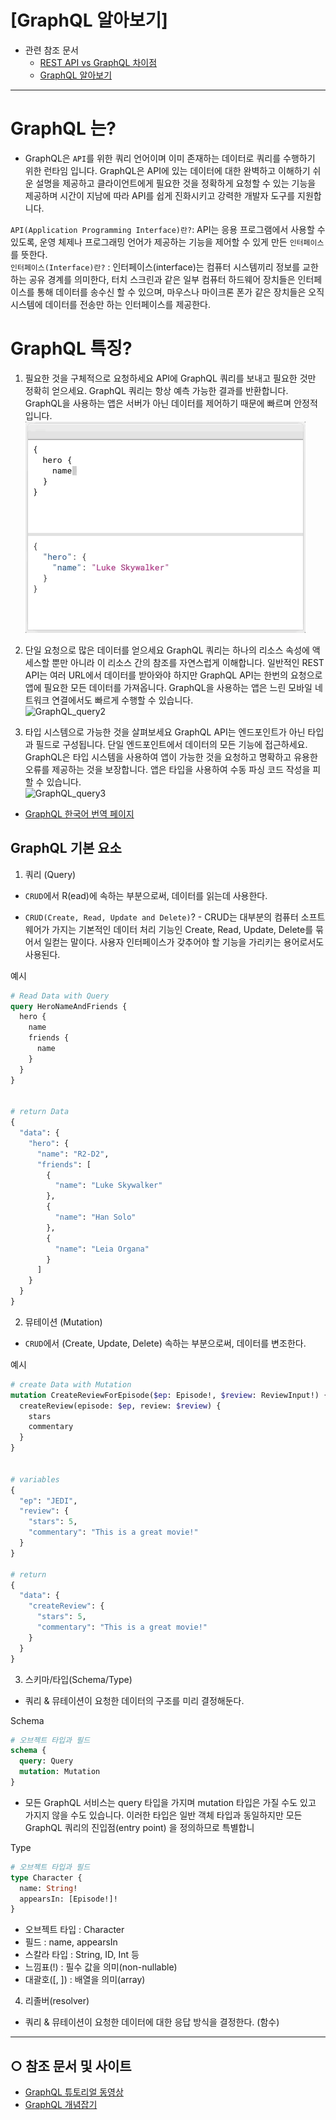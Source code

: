 
[GraphQL 알아보기] 
======================

* 관련 참조 문서   
  - [REST API vs GraphQL 차이점](https://github.com/de24world/the-classic-of-development/blob/main/KR/Guidebook/RESTful%26GraphQL/README.md)
  - [GraphQL 알아보기](https://github.com/de24world/the-classic-of-development/tree/main/KR/Guidebook/GraphQL)

---

# GraphQL 는?
* GraphQL은 `API`를 위한 쿼리 언어이며 이미 존재하는 데이터로 쿼리를 수행하기 위한 런타임 입니다. GraphQL은 API에 있는 데이터에 대한 완벽하고 이해하기 쉬운 설명을 제공하고 클라이언트에게 필요한 것을 정확하게 요청할 수 있는 기능을 제공하며 시간이 지남에 따라 API를 쉽게 진화시키고 강력한 개발자 도구를 지원합니다.

`API(Application Programming Interface)란?`: API는 응용 프로그램에서 사용할 수 있도록, 운영 체제나 프로그래밍 언어가 제공하는 기능을 제어할 수 있게 만든 `인터페이스`를 뜻한다.   
`인터페이스(Interface)란?` : 인터페이스(interface)는 컴퓨터 시스템끼리 정보를 교한하는 공유 경계를 의미한다, 터치 스크린과 같은 일부 컴퓨터 하드웨어 장치들은 인터페이스를 통해 데이터를 송수신 할 수 있으며, 마우스나 마이크론 폰가 같은 장치들은 오직 시스템에 데이터를 전송만 하는 인터페이스를 제공한다.

# GraphQL 특징?

1. 필요한 것을 구체적으로 요청하세요
API에 GraphQL 쿼리를 보내고 필요한 것만 정확히 얻으세요. GraphQL 쿼리는 항상 예측 가능한 결과를 반환합니다. GraphQL을 사용하는 앱은 서버가 아닌 데이터를 제어하기 때문에 빠르며 안정적입니다.   
<img src="/KR/Guidebook/GraphQL/sample1.gif" alt="GraphQL_query" title="GraphQL_query"></img>

2. 단일 요청으로 많은 데이터를 얻으세요
GraphQL 쿼리는 하나의 리소스 속성에 액세스할 뿐만 아니라 이 리소스 간의 참조를 자연스럽게 이해합니다. 일반적인 REST API는 여러 URL에서 데이터를 받아와야 하지만 GraphQL API는 한번의 요청으로 앱에 필요한 모든 데이터를 가져옵니다. GraphQL을 사용하는 앱은 느린 모바일 네트워크 연결에서도 빠르게 수행할 수 있습니다.   
<img src="/KR/Guidebook/GraphQL/sample2.gif" alt="GraphQL_query2" title="GraphQL_query2"></img>

3. 타입 시스템으로 가능한 것을 살펴보세요
GraphQL API는 엔드포인트가 아닌 타입과 필드로 구성됩니다. 단일 엔드포인트에서 데이터의 모든 기능에 접근하세요. GraphQL은 타입 시스템을 사용하여 앱이 가능한 것을 요청하고 명확하고 유용한 오류를 제공하는 것을 보장합니다. 앱은 타입을 사용하여 수동 파싱 코드 작성을 피할 수 있습니다.   
<img src="/KR/Guidebook/GraphQL/sample3.gif" alt="GraphQL_query3" title="GraphQL_query3"></img>

* [GraphQL 한국어 번역 페이지](https://graphql-kr.github.io/)

## GraphQL 기본 요소

1. 쿼리 (Query)
- `CRUD`에서 R(ead)에 속하는 부분으로써, 데이터를 읽는데 사용한다.

* `CRUD(Create, Read, Update and Delete)`? - CRUD는 대부분의 컴퓨터 소프트웨어가 가지는 기본적인 데이터 처리 기능인 Create, Read, Update, Delete를 묶어서 일컫는 말이다. 사용자 인터페이스가 갖추어야 할 기능을 가리키는 용어로서도 사용된다. 


예시
```graphql
# Read Data with Query
query HeroNameAndFriends {
  hero {
    name
    friends {
      name
    }
  }
}


# return Data 
{
  "data": {
    "hero": {
      "name": "R2-D2",
      "friends": [
        {
          "name": "Luke Skywalker"
        },
        {
          "name": "Han Solo"
        },
        {
          "name": "Leia Organa"
        }
      ]
    }
  }
}
```

2. 뮤테이션 (Mutation)
- `CRUD`에서 (Create, Update, Delete) 속하는 부분으로써, 데이터를 변조한다.

예시
```graphql
# create Data with Mutation
mutation CreateReviewForEpisode($ep: Episode!, $review: ReviewInput!) {
  createReview(episode: $ep, review: $review) {
    stars
    commentary
  }
}


# variables
{
  "ep": "JEDI",
  "review": {
    "stars": 5,
    "commentary": "This is a great movie!"
  }
}

# return
{
  "data": {
    "createReview": {
      "stars": 5,
      "commentary": "This is a great movie!"
    }
  }
}
```


3. 스키마/타입(Schema/Type)
- 쿼리 & 뮤테이션이 요청한 데이터의 구조를 미리 결정해둔다.

Schema
```graphql
# 오브젝트 타입과 필드
schema {
  query: Query
  mutation: Mutation
}
```
* 모든 GraphQL 서비스는 query 타입을 가지며 mutation 타입은 가질 수도 있고 가지지 않을 수도 있습니다. 이러한 타입은 일반 객체 타입과 동일하지만 모든 GraphQL 쿼리의 진입점(entry point) 을 정의하므로 특별합니


Type
```graphql
# 오브젝트 타입과 필드
type Character {
  name: String!
  appearsIn: [Episode!]!
}
```
* 오브젝트 타입 : Character
* 필드 : name, appearsIn
* 스칼라 타입 : String, ID, Int 등
* 느낌표(!) : 필수 값을 의미(non-nullable)
* 대괄호([, ]) : 배열을 의미(array)

4. 리졸버(resolver)
- 쿼리 & 뮤테이션이 요청한 데이터에 대한 응답 방식을 결정한다. (함수)


---
## ○ 참조 문서 및 사이트
* [GraphQL 튜토리얼 동영상](https://www.howtographql.com/basics/0-introduction/)
* [GraphQL 개념잡기](https://tech.kakao.com/2019/08/01/graphql-basic/)
